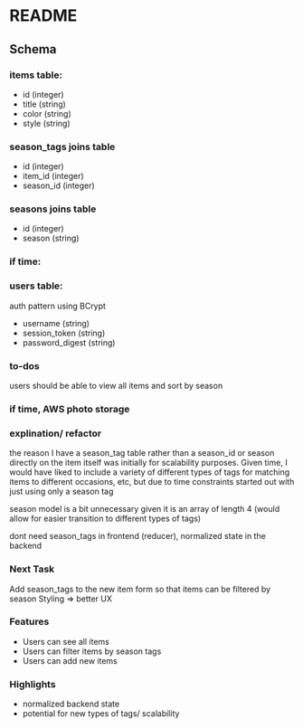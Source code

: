 # README

## Schema
### items table:
* id (integer)
* title (string)
* color (string)
* style (string)

### season_tags joins table
* id (integer)
* item_id (integer)
* season_id (integer)

### seasons joins table
* id (integer)
* season (string)

### if time: 
### users table:
auth pattern using BCrypt
* username (string)
* session_token (string)
* password_digest (string)

### to-dos
users should be able to view all items and sort by season

### if time, AWS photo storage

### explination/ refactor
the reason I have a season_tag table rather than a season_id or season directly on the item itself was initially for scalability purposes. Given time, I would have liked to include a variety of different types of tags for matching items to different occasions, etc, but due to time constraints started out with just using only a season tag

season model is a bit unnecessary given it is an array of length 4 (would allow for easier transition to different types of tags)

dont need season_tags in frontend (reducer), normalized state in the backend

### Next Task
Add season_tags to the new item form so that items can be filtered by season
Styling => better UX

### Features
* Users can see all items 
* Users can filter items by season tags
* Users can add new items 

### Highlights
* normalized backend state
* potential for new types of tags/ scalability